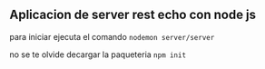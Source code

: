 ##  Aplicacion de server rest echo con node js

para iniciar ejecuta el comando ``nodemon server/server``

no se te olvide decargar la paqueteria ``npm init``
